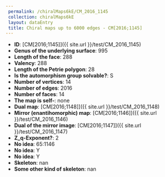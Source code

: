 ```yaml
--- 
 permalink: /chiralMaps6kE/CM_2016_1145 
 collection: chiralMaps6kE
 layout: dataEntry
 title: Chiral maps up to 6000 edges - CM[2016;1145]
---
```


- **ID**: [CM[2016;1145]]({{ site.url }}/test/CM_2016_1145)
- **Genus of the underlying surface**: 995
- **Length of the face**: 288
- **Valency**: 288
- **Length of the Petrie polygon**: 28
- **Is the automorphism group solvable?**: S
- **Number of vertices**: 14
- **Number of edges**: 2016
- **Number of faces**: 14
- **The map is self-**: none
- **Dual map**: [CM[2016;1148]]({{ site.url }}/test/CM_2016_1148)
- **Mirror (enantihomorphic) map**: [CM[2016;1146]]({{ site.url }}/test/CM_2016_1146)
- **Dual of the mirror image**: [CM[2016;1147]]({{ site.url }}/test/CM_2016_1147)
- **Z_q-Exponent?**: 2
- **No idea**:  65:1146
- **No idea**: Y
- **No idea**: Y
- **Skeleton**: nan
- **Some other kind of skeleton**: nan
